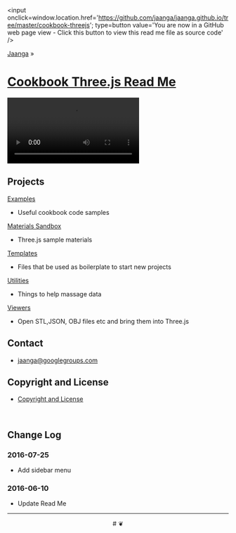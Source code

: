 <span style=display:none; >[You are now in a GitHub source code view - click this link to view this read me file as a web page]( http://jaanga.github.io/cookbook-threejs/index.html "View file as a web page." ) </span>
<input onclick=window.location.href='https://github.com/jaanga/jaanga.github.io/tree/master/cookbook-threejs'; type=button value='You are now in a GitHub web page view - Click this button to view this read me file as source code' />

[Jaanga]( https://github.com/jaanga/jaanga.github.io ) »

[Cookbook Three.js Read Me]( index.html )
===



<video controls="" autoplay="" name="media"><source src="file:///C:/Users/Theo/Dropbox/Public/git-repos/jaanga.github.io/cookbook-threejs/video.webm" type="video/webm"></video>

## Projects

[Examples]( http://jaanga.github.io/cookbook-threejs/examples/ ) 

* Useful cookbook code samples

[Materials Sandbox]( http://jaanga.github.io/cookbook-threejs/materials-sandbox/ ) 

* Three.js sample materials

[Templates]( http://jaanga.github.io/cookbook-threejs/templates/ ) 

* Files that be used as boilerplate to start new projects

[Utilities]( http://jaanga.github.io/cookbook-threejs/utilities/ )

* Things to help massage data 

[Viewers](  http://jaanga.github.io/cookbook-threejs/viewers/ ) 

* Open STL,JSON, OBJ files etc and bring them into Three.js


## Contact

* jaanga@googlegroups.com

## Copyright and License

* [Copyright and License]( http://jaanga.github.io/#http://jaanga.github.io/jaanga-copyright-and-mit-license.md ) 

<br>


## Change Log

### 2016-07-25

* Add sidebar menu

### 2016-06-10

* Update Read Me



***

<center title="dingbat" >
# <a href=javascript:window.scrollTo(0,0); style=text-decoration:none; >❦</a>
</center>

